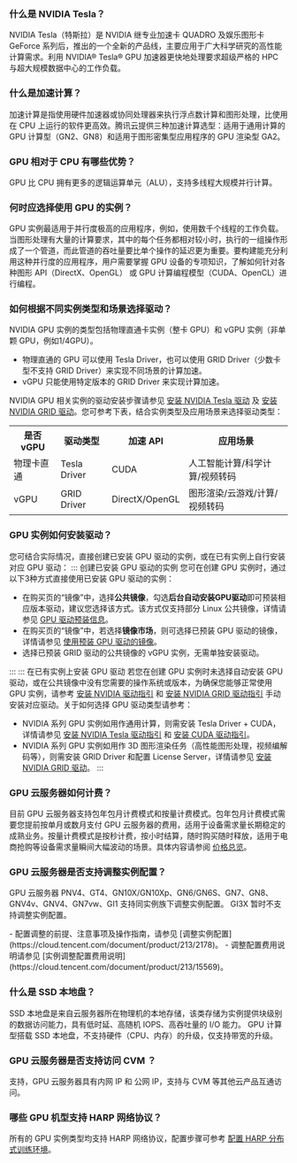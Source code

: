 [](id:Q1)
### 什么是 NVIDIA Tesla？
NVIDIA Tesla（特斯拉）是 NVIDIA 继专业加速卡 QUADRO 及娱乐图形卡 GeForce 系列后，推出的一个全新的产品线，主要应用于广大科学研究的高性能计算需求。利用 NVIDIA® Tesla® GPU 加速器更快地处理要求超级严格的 HPC 与超大规模数据中心的工作负载。


[](id:Q2)
### 什么是加速计算？
加速计算是指使用硬件加速器或协同处理器来执行浮点数计算和图形处理，比使用在 CPU 上运行的软件更高效。腾讯云提供三种加速计算选型：适用于通用计算的 GPU 计算型（GN2、GN8）和适用于图形密集型应用程序的 GPU 渲染型 GA2。


[](id:Q3)
### GPU 相对于 CPU 有哪些优势？
GPU 比 CPU 拥有更多的逻辑运算单元（ALU），支持多线程大规模并行计算。


[](id:Q4)
### 何时应选择使用 GPU 的实例？
GPU 实例最适用于并行度极高的应用程序，例如，使用数千个线程的工作负载。当图形处理有大量的计算要求，其中的每个任务都相对较小时，执行的一组操作形成了一个管道，而此管道的吞吐量要比单个操作的延迟更为重要。要构建能充分利用这种并行度的应用程序，用户需要掌握 GPU 设备的专项知识，了解如何针对各种图形 API（DirectX、OpenGL） 或 GPU 计算编程模型（CUDA、OpenCL）进行编程。

[](id:Q11)
### 如何根据不同实例类型和场景选择驱动？
NVIDIA GPU 实例的类型包括物理直通卡实例（整卡 GPU）和 vGPU 实例（非单颗 GPU，例如1/4GPU）。
- 物理直通的 GPU 可以使用 Tesla Driver，也可以使用 GRID Driver（少数卡型不支持 GRID Driver）来实现不同场景的计算加速。
- vGPU 只能使用特定版本的 GRID Driver 来实现计算加速。

NVIDIA GPU 相关实例的驱动安装步骤请参见 [安装 NVIDIA Tesla 驱动](https://cloud.tencent.com/document/product/560/8048) 及 [安装 NVIDIA GRID 驱动](https://cloud.tencent.com/document/product/560/30060)。您可参考下表，结合实例类型及应用场景来选择驱动类型：
<table>
<tr>
<th>是否 vGPU</th>
<th>驱动类型</th>
<th>加速 API</th>
<th>应用场景</th>
</tr>
<tr>
<td>物理卡直通</td>
<td>Tesla Driver</td>
<td>CUDA</td>
<td>人工智能计算/科学计算/视频转码</td>
</tr>
<tr>
<td>vGPU</td>
<td>GRID Driver</td>
<td>DirectX/OpenGL</td>
<td>图形渲染/云游戏/计算/视频转码</td>
</tr>
</table>


[](id:Q5)
### GPU 实例如何安装驱动？

您可结合实际情况，直接创建已安装 GPU 驱动的实例，或在已有实例上自行安装对应 GPU 驱动：
<dx-tabs>
::: 创建已安装 GPU 驱动的实例
您可在创建 GPU 实例时，通过以下3种方式直接使用已安装 GPU 驱动的实例：
- 在购买页的“镜像”中，选择**公共镜像**，勾选**后台自动安装GPU驱动**即可预装相应版本驱动，建议您选择该方式。该方式仅支持部分 Linux 公共镜像，详情请参见 [GPU 驱动预装信息](https://cloud.tencent.com/document/product/560/30211#PreloadGPUDrive)。
- 在购买页的“镜像”中，若选择**镜像市场**，则可选择已预装 GPU 驱动的镜像，详情请参见 [使用预装 GPU 驱动的镜像](https://cloud.tencent.com/document/product/560/30129)。
- 选择已预装 GRID 驱动的公共镜像的 vGPU 实例，无需单独安装驱动。

:::
::: 在已有实例上安装 GPU 驱动
若您在创建 GPU 实例时未选择自动安装 GPU 驱动，或在公共镜像中没有您需要的操作系统或版本，为确保您能够正常使用 GPU 实例，请参考 [安装 NVIDIA 驱动指引](https://cloud.tencent.com/document/product/560/8048) 和 [安装 NVIDIA GRID 驱动指引](https://cloud.tencent.com/document/product/560/30060) 手动安装对应驱动。关于如何选择 GPU 驱动类型请参考：

- NVIDIA 系列 GPU 实例如用作通用计算，则需安装 Tesla Driver + CUDA，详情请参见 [安装 NVIDIA Tesla 驱动指引](https://cloud.tencent.com/document/product/560/8048) 和 [安装 CUDA 驱动指引](https://cloud.tencent.com/document/product/560/8064)。
- NVIDIA 系列 GPU 实例如用作 3D 图形渲染任务（高性能图形处理，视频编解码等），则需安装 GRID Driver 和配置 License Server，详情请参见 [安装 NVIDIA GRID 驱动](https://cloud.tencent.com/document/product/560/30060)。
:::
</dx-tabs>


[](id:Q6)
### GPU 云服务器如何计费？
目前 GPU 云服务器支持包年包月计费模式和按量计费模式。包年包月计费模式需要您提前按单月或数月支付 GPU 云服务器的费用，适用于设备需求量长期稳定的成熟业务。按量计费模式是按秒计费，按小时结算，随时购买随时释放，适用于电商抢购等设备需求量瞬间大幅波动的场景。具体内容请参阅 [价格总览](https://cloud.tencent.com/doc/product/560/8025)。


[](id:Q7)
### GPU 云服务器是否支持调整实例配置？

GPU 云服务器 PNV4、GT4、GN10X/GN10Xp、GN6/GN6S、GN7、GN8、GNV4v、GNV4、GN7vw、GI1 支持同实例族下调整实例配置。 GI3X 暂时不支持调整实例配置。

<dx-alert infotype="explain" title="">
- 配置调整的前提、注意事项及操作指南，请参见 [调整实例配置](https://cloud.tencent.com/document/product/213/2178)。
- 调整配置费用说明请参见 [实例调整配置费用说明](https://cloud.tencent.com/document/product/213/15569)。
</dx-alert>


[](id:Q8)
### 什么是 SSD 本地盘？
SSD 本地盘是来自云服务器所在物理机的本地存储，该类存储为实例提供块级别的数据访问能力，具有低时延、高随机 IOPS、高吞吐量的 I/O 能力。 GPU 计算型搭载 SSD 本地盘，不支持硬件（CPU、内存）的升级，仅支持带宽的升级。


[](id:Q9)
###  GPU 云服务器是否支持访问 CVM ？
支持，GPU 云服务器具有内网 IP 和 公网 IP，支持与 CVM 等其他云产品互通访问。


[](id:Q10)
###  哪些 GPU 机型支持 HARP 网络协议？
所有的 GPU 实例类型均支持 HARP 网络协议，配置步骤可参考 [配置 HARP 分布式训练环境](https://cloud.tencent.com/document/product/1573/74099)。



